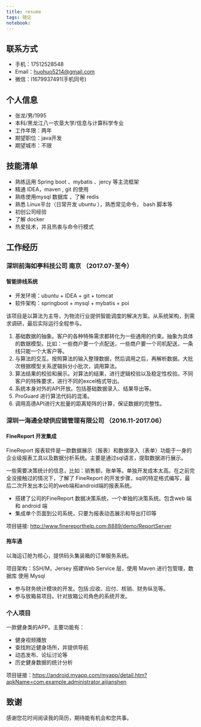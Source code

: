 ```yaml
---
title: resume
tags: 随记
notebook: 
---
```


## 联系方式
- 手机：17512528548
- Email：huohuo5214@gmail.com
- 微信：l1679937491(手机同号)

## 个人信息
- 张龙/男/1995
- 本科/黑龙江八一农垦大学/信息与计算科学专业
- 工作年限：两年
- 期望职位：java开发
- 期望城市：不限

## 技能清单
- 熟练运用 Spring boot 、mybatis 、jercy 等主流框架
- 精通 IDEA，maven , git 的使用 
- 熟练使用mysql 数据库 ，了解  redis 
- 熟悉 Linux平台（日常开发 ubuntu ），熟悉常见命令， bash 脚本等
- 初创公司经验
- 了解 docker 
- 热爱技术，并且热衷与命令行模式

## 工作经历
### 深圳前海如亭科技公司 南京 （2017.07-至今）

#### 智能排线系统

- 开发环境：ubuntu + IDEA + git +  tomcat
- 软件架构：springboot + mysql + mybatis + poi 


该项目是以算法为主导，为物流行业提供智能调度的解决方案。从系统架构，到需求调研，最后实际运行全程参与。
1. 基础数据的抽象。客户的各种特殊需求都转化为一些通用的约束。抽象为具体的数据模型。比如：一些商户要一个点配送，一些商户要一个司机配送，一条线只能一个大客户等。
2. 与算法的交互。按照算法的输入整理数据，然后调用之后，再解析数据。大批次根据模型关系逻辑拆分小批次，调用算法。
3. 算法结果的校验和展示。对算法的结果，进行逻辑校验以及稳定性校验。不同客户的特殊要求，进行不同的excel格式导出。
4. 系统本身对外的API开放。包括基础数据录入、结果导出等。
5. ProGuard 进行算法代码的混淆。
6. 调用高德API进行大批量的距离矩阵的计算，保证数据的完整性。

### 深圳一海通全球供应链管理有限公司 （2016.11-2017.06）

#### FineReport 开发集成

 FineReport 报表软件是一款数据展示（报表）和数据录入（表单）功能于一身的企业级报表工具以及数据分析系统。主要是通过sql语言，提取数据进行展示。

 一些需要决策统计的信息，比如：销售额，账单等。单独开发成本太高。在之前完全没接触过的情况下，了解了 FineReport 的开发步骤，sql的特定格式编写，最后二次开发出本公司的web端和android端的报表系统。

- 搭建了公司的FineReport 数据决策系统，一个单独的决策系统。包含web 端和 android 端
- 集成单个页面到公司系统，只要为报表动态展示和导出打印等

项目链接: http://www.finereporthelp.com:8889/demo/ReportServer
#### 拖车通

以海运订舱为核心，提供码头集装箱的订单服务系统。

项目架构：SSH/M，Jersey 搭建Web Service 层，使用 Maven 进行包管理，数据库 使用 Mysql 

- 参与财务统计模块的开发。包括:应收、应付、核销、财务纵览等。
- 参与放箱易项目。针对放箱公司角色的系统开发。

### 个人项目

一款健身类的APP。主要功能有：
- 健身视频播放
- 查找附近健身场所，并提供导航
- 动态发布、论坛讨论等
- 历史健身数据的统计分析

项目链接：https://android.myapp.com/myapp/detail.htm?apkName=com.example.administrator.aijianshen

## 致谢

感谢您花时间阅读我的简历，期待能有机会和您共事。

